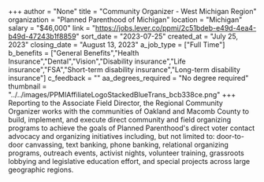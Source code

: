 +++
author = "None"
title = "Community Organizer - West Michigan Region"
organization = "Planned Parenthood of Michigan"
location = "Michigan"
salary = "$46,000"
link = "https://jobs.lever.co/ppmi/2c51bdeb-e49d-4ea4-b49d-47243b1f8859"
sort_date = "2023-07-25"
created_at = "July 25, 2023"
closing_date = "August 13, 2023"
a_job_type = ["Full Time"]
b_benefits = ["General Benefits","Health Insurance","Dental","Vision","Disability insurance","Life insurance","FSA","Short-term disability insurance","Long-term disability insurance"]
c_feedback = ""
aa_degrees_required = "No degree required"
thumbnail = "../../images/PPMIAffiliateLogoStackedBlueTrans_bcb338ce.png"
+++
Reporting to the Associate Field Director, the Regional Community Organizer works with the communities of Oakland and Macomb County to build, implement, and execute direct community and field organizing programs to achieve the goals of Planned Parenthood's direct voter contact advocacy and organizing initiatives including, but not limited to: door-to-door canvassing, text banking, phone banking, relational organizing programs, outreach events, activist nights, volunteer training, grassroots lobbying and legislative education effort, and special projects across large geographic regions. 